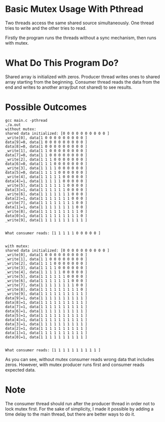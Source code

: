 # Basic Mutex Usage With Pthread
Two threads access the same shared source simultaneously. One thread tries to write and the other tries to read.

Firstly the program runs the threads without a sync mechanism, then runs with mutex. 

# What Do This Program Do?   

Shared array is initialized with zeros. Producer thread writes ones to shared array starting from the beginning. Consumer thread reads the data from the end and writes to another array(but not shared) to see results.


# Possible Outcomes
```
gcc main.c -pthread
./a.out
without mutex:
shared data initialized: [0 0 0 0 0 0 0 0 0 0 ]
_write[0], data[1 0 0 0 0 0 0 0 0 0 ]
data[9]=0, data[1 0 0 0 0 0 0 0 0 0 ]
data[8]=0, data[1 0 0 0 0 0 0 0 0 0 ]
_write[1], data[1 1 0 0 0 0 0 0 0 0 ]
data[7]=0, data[1 1 0 0 0 0 0 0 0 0 ]
_write[2], data[1 1 1 0 0 0 0 0 0 0 ]
data[6]=0, data[1 1 1 0 0 0 0 0 0 0 ]
_write[3], data[1 1 1 1 0 0 0 0 0 0 ]
data[5]=0, data[1 1 1 1 0 0 0 0 0 0 ]
_write[4], data[1 1 1 1 1 0 0 0 0 0 ]
data[4]=1, data[1 1 1 1 1 0 0 0 0 0 ]
_write[5], data[1 1 1 1 1 1 0 0 0 0 ]
data[3]=1, data[1 1 1 1 1 1 0 0 0 0 ]
_write[6], data[1 1 1 1 1 1 1 0 0 0 ]
data[2]=1, data[1 1 1 1 1 1 1 0 0 0 ]
_write[7], data[1 1 1 1 1 1 1 1 0 0 ]
data[1]=1, data[1 1 1 1 1 1 1 1 0 0 ]
_write[8], data[1 1 1 1 1 1 1 1 1 0 ]
data[0]=1, data[1 1 1 1 1 1 1 1 1 0 ]
_write[9], data[1 1 1 1 1 1 1 1 1 1 ]


What consumer reads: [1 1 1 1 1 0 0 0 0 0 ]


with mutex:
shared data initialized: [0 0 0 0 0 0 0 0 0 0 ]
_write[0], data[1 0 0 0 0 0 0 0 0 0 ]
_write[1], data[1 1 0 0 0 0 0 0 0 0 ]
_write[2], data[1 1 1 0 0 0 0 0 0 0 ]
_write[3], data[1 1 1 1 0 0 0 0 0 0 ]
_write[4], data[1 1 1 1 1 0 0 0 0 0 ]
_write[5], data[1 1 1 1 1 1 0 0 0 0 ]
_write[6], data[1 1 1 1 1 1 1 0 0 0 ]
_write[7], data[1 1 1 1 1 1 1 1 0 0 ]
_write[8], data[1 1 1 1 1 1 1 1 1 0 ]
_write[9], data[1 1 1 1 1 1 1 1 1 1 ]
data[9]=1, data[1 1 1 1 1 1 1 1 1 1 ]
data[8]=1, data[1 1 1 1 1 1 1 1 1 1 ]
data[7]=1, data[1 1 1 1 1 1 1 1 1 1 ]
data[6]=1, data[1 1 1 1 1 1 1 1 1 1 ]
data[5]=1, data[1 1 1 1 1 1 1 1 1 1 ]
data[4]=1, data[1 1 1 1 1 1 1 1 1 1 ]
data[3]=1, data[1 1 1 1 1 1 1 1 1 1 ]
data[2]=1, data[1 1 1 1 1 1 1 1 1 1 ]
data[1]=1, data[1 1 1 1 1 1 1 1 1 1 ]
data[0]=1, data[1 1 1 1 1 1 1 1 1 1 ]


What consumer reads: [1 1 1 1 1 1 1 1 1 1 ]
```

As you can see, without mutex consumer reads wrong data that includes zeros. However, with mutex producer runs first and consumer reads expected data.

# Note
The consumer thread should run after the producer thread in order not to lock mutex first. For the sake of simplicity, I made it possible by adding a time delay to the main thread, but there are better ways to do it. 